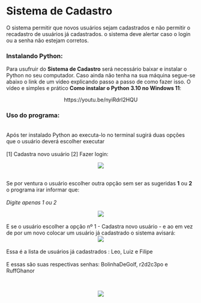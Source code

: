 # Sistema de Cadastro
O sistema permitir que novos usuários sejam cadastrados e não permitir o recadastro de usuários já cadastrados. o sistema deve alertar caso o login ou a senha não estejam corretos.

### Instalando Python:
Para usufruir do **Sistema de Cadastro** será necessário baixar e instalar o Python no seu computador. Caso ainda não tenha na sua máquina segue-se abaixo o link de um vídeo explicando passo a passo de como fazer isso. O vídeo e simples e prático **Como instalar o Python 3.10 no Windows 11**:

<div align="center">
  https://youtu.be/nyiRdrI2HQU
</div>

### Uso do programa:
<br>Após ter instalado Python ao executa-lo no terminal sugirá duas opções que o usuário deverá escolher executar </br>
<br> [1] Cadastra novo usuário [2] Fazer login:</br>
<div align="center">
<img src="https://user-images.githubusercontent.com/126103951/230150017-df01199a-95b3-4008-89dc-e6b9de431a9b.png"/>
</div>

<br> Se por ventura o usuário escolher outra opção sem ser as sugeridas **1** ou **2** o programa irar informar que:</br>
<br> *Digite apenas 1 ou 2* </br>

<div align="center">
<img src="https://user-images.githubusercontent.com/126103951/230152158-93358780-f650-4060-8692-98fb0818c94f.png"/>
</div>
<br>E se o usuário escolher a opção nº 1 - Cadastra novo usuário - e ao em vez de por um novo colocar um usuário já cadastrado o sistema avisará:</br> 

<div align="center">
<img src="https://user-images.githubusercontent.com/126103951/230156448-44040bc1-d8a5-4afe-990d-4b9dbb6c2c7b.png"/>
</div>
<br> Essa é a lista de usuários já cadastrados : Leo, Luiz e Filipe </br>
<br> E essas são suas respectivas senhas: BolinhaDeGolf, r2d2c3po e RuffGhanor </br>

<br> <div align="center">
<img src="https://user-images.githubusercontent.com/126103951/230161432-137374c9-f722-4407-ae85-fefcdc120f1e.png"/>
</div> </br>
